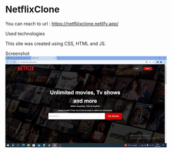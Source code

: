 # NetflixClone

You can reach to url : https://netfliiixclone.netlify.app/

Used technologies

This site was created using CSS, HTML and JS.

Screenshot
![netflixclone](3netflixclone.gif)